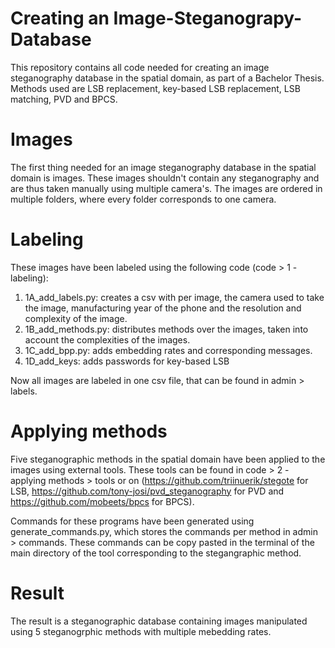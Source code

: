 # Creating an Image-Steganograpy-Database
This repository contains all code needed for creating an image steganography database in the spatial domain, as part of a Bachelor Thesis. Methods used are LSB replacement, key-based LSB replacement, LSB matching, PVD and BPCS. 

# Images
The first thing needed for an image steganography database in the spatial domain is images. These images shouldn't contain any steganography and are thus taken manually using multiple camera's. The images are ordered in multiple folders, where every folder corresponds to one camera. 

# Labeling
These images have been labeled using the following code (code > 1 - labeling):

1. 1A_add_labels.py: creates a csv with per image, the camera used to take the image, manufacturing year of the phone and the resolution and complexity of the image.
2. 1B_add_methods.py: distributes methods over the images, taken into account the complexities of the images.
3. 1C_add_bpp.py: adds embedding rates and corresponding messages.
4. 1D_add_keys: adds passwords for key-based LSB

Now all images are labeled in one csv file, that can be found in admin > labels.

# Applying methods
Five steganographic methods in the spatial domain have been applied to the images using external tools. These tools can be found in code > 2 - applying methods > tools or on (https://github.com/triinuerik/stegote for LSB, https://github.com/tony-josi/pvd_steganography for PVD and https://github.com/mobeets/bpcs for BPCS).

Commands for these programs have been generated using generate_commands.py, which stores the commands per method in admin > commands. These commands can be copy pasted in the terminal of the main directory of the tool corresponding to the stegangraphic method.

# Result
The result is a steganographic database containing images manipulated using 5 steganogrphic methods with multiple mebedding rates.
